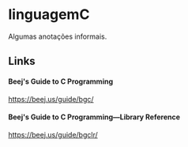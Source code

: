 # linguagemC
Algumas anotações informais.

## Links
#### Beej's Guide to C Programming
https://beej.us/guide/bgc/
#### Beej's Guide to C Programming—Library Reference
https://beej.us/guide/bgclr/

